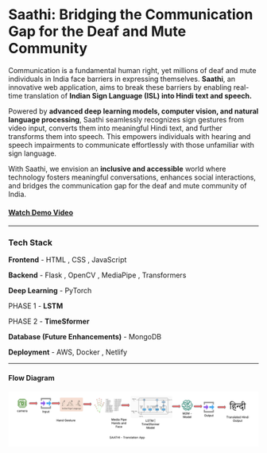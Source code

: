 # Saathi: Bridging the Communication Gap for the Deaf and Mute Community
Communication is a fundamental human right, yet millions of deaf and mute individuals in India face barriers in expressing themselves. **Saathi**, an innovative web application, aims to break these barriers by enabling real-time translation of **Indian Sign Language (ISL) into Hindi text and speech.**

Powered by **advanced deep learning models, computer vision, and natural language processing**, Saathi seamlessly recognizes sign gestures from video input, converts them into meaningful Hindi text, and further transforms them into speech. This empowers individuals with hearing and speech impairments to communicate effortlessly with those unfamiliar with sign language.

With Saathi, we envision an **inclusive and accessible** world where technology fosters meaningful conversations, enhances social interactions, and bridges the communication gap for the deaf and mute community of India.


#### [Watch Demo Video](SAATHI_APP_FOR_INDIAN_COMMUNITY.mp4)

------------------------------------------------------------------------------------------------------------------------------------------------------------------------------------------------------------------
### Tech Stack

**Frontend** - HTML , CSS , JavaScript

**Backend** - Flask , OpenCV , MediaPipe , Transformers

**Deep Learning** - PyTorch 

PHASE 1 - **LSTM**

PHASE 2 - **TimeSformer**

**Database (Future Enhancements)** - MongoDB

**Deployment** - AWS, Docker , Netlify

-----------------------------------------------------
#### Flow Diagram
![Alt text](FlowDiagram.png)
